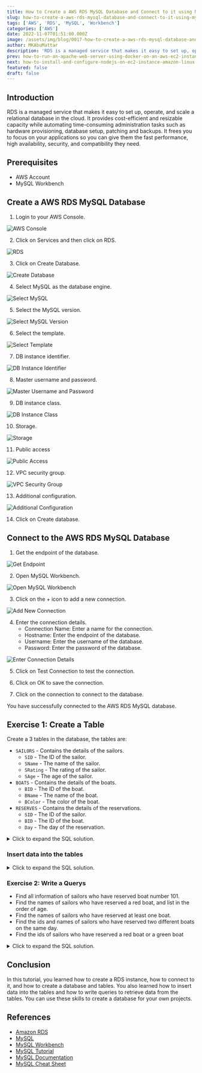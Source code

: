 ```yaml
---
title: How to Create a AWS RDS MySQL Database and Connect to it using MySQL Workbench
slug: how-to-create-a-aws-rds-mysql-database-and-connect-to-it-using-mysql-workbench
tags: ['AWS', 'RDS', 'MySQL', 'Workbench']
categories: ['AWS']
date: 2022-11-07T01:51:00.000Z
image: /assets/img/blog/0017-how-to-create-a-aws-rds-mysql-database-and-connect-to-it-using-mysql-workbench/how-to-create-a-aws-rds-mysql-database-and-connect-to-it-using-mysql-workbench.png
author: MKAbuMattar
description: 'RDS is a managed service that makes it easy to set up, operate, and scale a relational database in the cloud. It provides cost-efficient and resizable capacity while automating time-consuming administration tasks such as hardware provisioning, database setup, patching and backups. It frees you to focus on your applications so you can give them the fast performance, high availability, security, and compatibility they need.'
prev: how-to-run-an-apache-web-server-using-docker-on-an-aws-ec2-instance
next: how-to-install-and-configure-nodejs-on-ec2-instance-amazon-linux-2
featured: false
draft: false
---
```


## Introduction

RDS is a managed service that makes it easy to set up, operate, and scale a relational database in the cloud. It provides cost-efficient and resizable capacity while automating time-consuming administration tasks such as hardware provisioning, database setup, patching and backups. It frees you to focus on your applications so you can give them the fast performance, high availability, security, and compatibility they need.

## Prerequisites

- AWS Account
- MySQL Workbench

## Create a AWS RDS MySQL Database

1. Login to your AWS Console.

![AWS Console](/assets/img/blog/0017-how-to-create-a-aws-rds-mysql-database-and-connect-to-it-using-mysql-workbench/aws-console.png)

2. Click on Services and then click on RDS.

![RDS](/assets/img/blog/0017-how-to-create-a-aws-rds-mysql-database-and-connect-to-it-using-mysql-workbench/rds.png)

3. Click on Create Database.

![Create Database](/assets/img/blog/0017-how-to-create-a-aws-rds-mysql-database-and-connect-to-it-using-mysql-workbench/create-database.png)

4. Select MySQL as the database engine.

![Select MySQL](/assets/img/blog/0017-how-to-create-a-aws-rds-mysql-database-and-connect-to-it-using-mysql-workbench/select-mysql.png)

5. Select the MySQL version.

![Select MySQL Version](/assets/img/blog/0017-how-to-create-a-aws-rds-mysql-database-and-connect-to-it-using-mysql-workbench/select-mysql-version.png)

6. Select the template.

![Select Template](/assets/img/blog/0017-how-to-create-a-aws-rds-mysql-database-and-connect-to-it-using-mysql-workbench/select-template.png)

7. DB instance identifier.

![DB Instance Identifier](/assets/img/blog/0017-how-to-create-a-aws-rds-mysql-database-and-connect-to-it-using-mysql-workbench/db-instance-identifier.png)

8. Master username and password.

![Master Username and Password](/assets/img/blog/0017-how-to-create-a-aws-rds-mysql-database-and-connect-to-it-using-mysql-workbench/master-username-and-password.png)

9. DB instance class.

![DB Instance Class](/assets/img/blog/0017-how-to-create-a-aws-rds-mysql-database-and-connect-to-it-using-mysql-workbench/db-instance-class.png)

10. Storage.

![Storage](/assets/img/blog/0017-how-to-create-a-aws-rds-mysql-database-and-connect-to-it-using-mysql-workbench/storage.png)

11. Public access

![Public Access](/assets/img/blog/0017-how-to-create-a-aws-rds-mysql-database-and-connect-to-it-using-mysql-workbench/public-access.png)

12. VPC security group.

![VPC Security Group](/assets/img/blog/0017-how-to-create-a-aws-rds-mysql-database-and-connect-to-it-using-mysql-workbench/vpc-security-group.png)

13. Additional configuration.

![Additional Configuration](/assets/img/blog/0017-how-to-create-a-aws-rds-mysql-database-and-connect-to-it-using-mysql-workbench/additional-configuration.png)

14. Click on Create database.

## Connect to the AWS RDS MySQL Database

1. Get the endpoint of the database.

![Get Endpoint](/assets/img/blog/0017-how-to-create-a-aws-rds-mysql-database-and-connect-to-it-using-mysql-workbench/get-endpoint.png)

2. Open MySQL Workbench.

![Open MySQL Workbench](/assets/img/blog/0017-how-to-create-a-aws-rds-mysql-database-and-connect-to-it-using-mysql-workbench/open-mysql-workbench.png)

3. Click on the + icon to add a new connection.

![Add New Connection](/assets/img/blog/0017-how-to-create-a-aws-rds-mysql-database-and-connect-to-it-using-mysql-workbench/add-new-connection.png)

4. Enter the connection details.
   - Connection Name: Enter a name for the connection.
   - Hostname: Enter the endpoint of the database.
   - Username: Enter the username of the database.
   - Password: Enter the password of the database.

![Enter Connection Details](/assets/img/blog/0017-how-to-create-a-aws-rds-mysql-database-and-connect-to-it-using-mysql-workbench/enter-connection-details.png)

5. Click on Test Connection to test the connection.

6. Click on OK to save the connection.

7. Click on the connection to connect to the database.

You have successfully connected to the AWS RDS MySQL database.

## Exercise 1: Create a Table

Create a 3 tables in the database, the tables are:

- `SAILORS` - Contains the details of the sailors.
  - `SID` - The ID of the sailor.
  - `SName` - The name of the sailor.
  - `SRating` - The rating of the sailor.
  - `SAge` - The age of the sailor.
- `BOATS` - Contains the details of the boats.
  - `BID` - The ID of the boat.
  - `BName` - The name of the boat.
  - `BColor` - The color of the boat.
- `RESERVES` - Contains the details of the reservations.
  - `SID` - The ID of the sailor.
  - `BID` - The ID of the boat.
  - `Day` - The day of the reservation.

<details>

<summary>Click to expand the SQL solution.</summary>

### Create the SAILORS table

```sql
CREATE TABLE `SAI`.`SAILORS` (
    SID int auto_increment primary key,
    SName varchar(30) not null,
    SRating int default 0 check (SRating >= 0 and SRating <= 10),
    SAge real default 18 check (SAge >= 18 and SAge <= 70)
);
```

Explanation:

<details>

<summary>Click to expand the explanation.</summary>

- `SID` - The ID of the sailor.
- `SName` - The name of the sailor.
- `SRating` - The rating of the sailor.
- `SAge` - The age of the sailor.
- `auto_increment` - The ID will be automatically incremented.
- `primary key` - The ID is the primary key of the table.
- `not null` - The name of the sailor cannot be null.
- `default 0` - The rating of the sailor will be 0 by default.
- `check (SRating >= 0 and SRating <= 10)` - The rating of the sailor must be between 0 and 10.
- `default 18` - The age of the sailor will be 18 by default.
- `check (SAge >= 18 and SAge <= 70)` - The age of the sailor must be between 18 and 70.

</details>

### Create the BOATS table

```sql
CREATE TABLE `SAI`.`BOATS` (
    BID int auto_increment primary key,
    BName varchar(30) not null,
    BColor varchar(30) not null
);
```

Explanation:

<details>

<summary>Click to expand the explanation.</summary>

- `BID` - The ID of the boat.
- `BName` - The name of the boat.
- `BColor` - The color of the boat.
- `auto_increment` - The ID will be automatically incremented.
- `primary key` - The ID is the primary key of the table.
- `not null` - The name of the boat cannot be null.

</details>

### Create the RESERVES table

```sql
CREATE TABLE `SAI`.`RESERVES` (
    SID int not null,
    BID int not null,
    Day date not null,
    primary key (SID, BID, Day),
);

alter table `SAI`.`RESERVES` add constraint `RESERVES_SAILORS_FK` foreign key (SID) references `SAI`.`SAILORS` (SID);
alter table `SAI`.`RESERVES` add constraint `RESERVES_BOATS_FK` foreign key (BID) references `SAI`.`BOATS` (BID);
```

Explanation:

<details>

<summary>Click to expand the explanation.</summary>

- `SID` - The ID of the sailor.
- `BID` - The ID of the boat.
- `Day` - The day of the reservation.
- `primary key (SID, BID, Day)` - The combination of the ID of the sailor, the ID of the boat and the day is the primary key of the table.
- `not null` - The ID of the sailor, the ID of the boat and the day cannot be null.
- `alter table` - Add a foreign key to the table.
- `RESERVES_SAILORS_FK` - The name of the foreign key.
- `foreign key (SID)` - The ID of the sailor is the foreign key.
- `references` - References the `SAILORS` table.
- `RESERVES_BOATS_FK` - The name of the foreign key.
- `foreign key (BID)` - The ID of the boat is the foreign key.
- `references` - References the `BOATS` table.

</details>

</details>

### Insert data into the tables

<details>

<summary>Click to expand the SQL solution.</summary>

```sql
insert into `SAI`.`SAILORS` (SID, SName, SRating, SAge) values (22, 'Dustin', 7, 45);
insert into `SAI`.`SAILORS` (SID, SName, SRating, SAge) values (29, 'Brutus', 1, 33);
insert into `SAI`.`SAILORS` (SID, SName, SRating, SAge) values (31, 'Lubber', 8, 55.5);
insert into `SAI`.`SAILORS` (SID, SName, SRating, SAge) values (32, 'Andy', 8, 25);
insert into `SAI`.`SAILORS` (SID, SName, SRating, SAge) values (58, 'Rusty', 10, 35);
insert into `SAI`.`SAILORS` (SID, SName, SRating, SAge) values (64, 'Horatio', 7, 35);
insert into `SAI`.`SAILORS` (SID, SName, SRating, SAge) values (71, 'Zorba', 10, 18);
insert into `SAI`.`SAILORS` (SID, SName, SRating, SAge) values (74, 'Horatio', 9, 40);
insert into `SAI`.`SAILORS` (SID, SName, SRating, SAge) values (85, 'Art', 3, 25.5);
insert into `SAI`.`SAILORS` (SID, SName, SRating, SAge) values (88, 'Bob', 3, 63.5);

insert into `SAI`.`BOATS` (BID, BName, BColor) values (101, 'Interlake', 'blue');
insert into `SAI`.`BOATS` (BID, BName, BColor) values (102, 'Interlake', 'red');
insert into `SAI`.`BOATS` (BID, BName, BColor) values (103, 'Clipper', 'green');
insert into `SAI`.`BOATS` (BID, BName, BColor) values (104, 'Marine', 'red');

insert into `SAI`.`RESERVES` (SID, BID, Day) values (22, 101, '1998-10-10');
insert into `SAI`.`RESERVES` (SID, BID, Day) values (22, 102, '1998-10-10');
insert into `SAI`.`RESERVES` (SID, BID, Day) values (22, 103, '1998-10-8');
insert into `SAI`.`RESERVES` (SID, BID, Day) values (22, 104, '1998-10-7');
insert into `SAI`.`RESERVES` (SID, BID, Day) values (31, 102, '1998-11-10');
insert into `SAI`.`RESERVES` (SID, BID, Day) values (31, 103, '1998-11-6');
insert into `SAI`.`RESERVES` (SID, BID, Day) values (31, 104, '1998-11-12');
insert into `SAI`.`RESERVES` (SID, BID, Day) values (64, 101, '1998-9-5');
insert into `SAI`.`RESERVES` (SID, BID, Day) values (64, 102, '1998-9-8');
insert into `SAI`.`RESERVES` (SID, BID, Day) values (64, 103, '1998-9-8');
```

</details>

### Exercise 2: Write a Querys

- Find all information of sailors who have reserved boat number 101.
- Find the names of sailors who have reserved a red boat, and list in the order of age.
- Find the names of sailors who have reserved at least one boat.
- Find the ids and names of sailors who have reserved two different boats on the same day.
- Find the ids of sailors who have reserved a red boat or a green boat

<details>

<summary>Click to expand the SQL solution.</summary>

```sql
select * from `SAI`.`SAILORS`
where SID in (
    select SID from `SAI`.`RESERVES`
    where BID = 101
);
```

Explanation:

<details>

<summary>Click to expand the explanation.</summary>

- `select *` - Select all columns.
- `from` - From the `SAILORS` table.
- `where` - Where the ID of the sailor is in the list of IDs of sailors who have reserved boat number 101.
- `SID in` - The ID of the sailor is in the list.
- `select SID` - Select the ID of the sailor.
- `from` - From the `RESERVES` table.
- `where` - Where the ID of the boat is 101.

</details>

```sql
select SName from `SAI`.`SAILORS`
WHERE SID in (
    select SID from `SAI`.`RESERVES`
    WHERE BID in (
        select BID from `SAI`.`BOATS`
        WHERE BColor = 'red'
    )
)
order by SAge;
```

Explanation:

<details>

<summary>Click to expand the explanation.</summary>

- `select SName` - Select the name of the sailor.
- `from` - From the `SAILORS` table.
- `where` - Where the ID of the sailor is in the list of IDs of sailors who have reserved a red boat.
- `SID in` - The ID of the sailor is in the list.
- `select SID` - Select the ID of the sailor.
- `from` - From the `RESERVES` table.
- `where` - Where the ID of the boat is in the list of IDs of red boats.
- `BID in` - The ID of the boat is in the list.
- `select BID` - Select the ID of the boat.
- `from` - From the `BOATS` table.
- `where` - Where the color of the boat is red.
- `order by` - Order by the age of the sailor.

</details>

```sql
select SName from `SAI`.`SAILORS`
where SID in (
    select SID from `SAI`.`RESERVES`
);
```

Explanation:

<details>

<summary>Click to expand the explanation.</summary>

- `select SName` - Select the name of the sailor.
- `from` - From the `SAILORS` table.
- `where` - Where the ID of the sailor is in the list of IDs of sailors who have reserved a boat.
- `SID in` - The ID of the sailor is in the list.
- `select SID` - Select the ID of the sailor.
- `from` - From the `RESERVES` table.

</details>

```sql
select SID from `SAI`.`SAILORS`
where SID in (
    select SID from `SAI`.`RESERVES`
    group by SID, Day
    having count(*) = 2
);
```

Explanation:

<details>

<summary>Click to expand the explanation.</summary>

- `select SID` - Select the ID of the sailor.
- `from` - From the `SAILORS` table.
- `where` - Where the ID of the sailor is in the list of IDs of sailors who have reserved two boats on the same day.
- `SID in` - The ID of the sailor is in the list.
- `select SID` - Select the ID of the sailor.
- `from` - From the `RESERVES` table.
- `group by` - Group by the ID of the sailor and the day.
- `having` - Having the count of the number of boats reserved is 2.

</details>

```sql
select SID from `SAI`.`SAILORS`
where SID in (
    select SID from `SAI`.`RESERVES`
    where BID in (
        select BID from `SAI`.`BOATS`
        where BColor = 'red'
    )
)
or SID in (
    select SID from `SAI`.`RESERVES`
    where BID in (
        select BID from `SAI`.`BOATS`
        where BColor = 'green'
    )
);
```

Explanation:

<details>

<summary>Click to expand the explanation.</summary>

- `select SID` - Select the ID of the sailor.
- `from` - From the `SAILORS` table.
- `where` - Where the ID of the sailor is in the list of IDs of sailors who have reserved a red boat or a green boat.
- `SID in` - The ID of the sailor is in the list.
- `select SID` - Select the ID of the sailor.
- `from` - From the `RESERVES` table.
- `where` - Where the ID of the boat is in the list of IDs of red boats or green boats.
- `BID in` - The ID of the boat is in the list.
- `select BID` - Select the ID of the boat.
- `from` - From the `BOATS` table.
- `where` - Where the color of the boat is red or green.

</details>

</details>

## Conclusion

In this tutorial, you learned how to create a RDS instance, how to connect to it, and how to create a database and tables. You also learned how to insert data into the tables and how to write queries to retrieve data from the tables. You can use these skills to create a database for your own projects.

## References

- [Amazon RDS](https://aws.amazon.com/rds/)
- [MySQL](https://www.mysql.com/)
- [MySQL Workbench](https://www.mysql.com/products/workbench/)
- [MySQL Tutorial](https://www.w3schools.com/sql/default.asp)
- [MySQL Documentation](https://dev.mysql.com/doc/)
- [MySQL Cheat Sheet](/cheatsheets/mysql)
